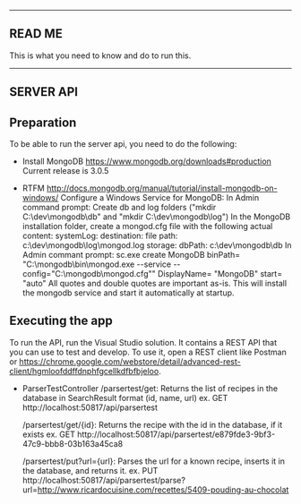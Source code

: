 -----------
  READ ME  
-----------
This is what you need to know and do to run this. 

--------------
  SERVER API
--------------

Preparation
-----------
To be able to run the server api, you need to do the following: 

- Install MongoDB
	https://www.mongodb.org/downloads#production
	Current release is 3.0.5
	
- RTFM
	http://docs.mongodb.org/manual/tutorial/install-mongodb-on-windows/
	Configure a Windows Service for MongoDB: 
		In Admin command prompt: 
			Create db and log folders ("mkdir C:\dev\mongodb\db" and "mkdir C:\dev\mongodb\log")
		In the MongoDB installation folder, create a mongod.cfg file with the following actual content: 
			systemLog:
				destination: file
				path: c:\dev\mongodb\log\mongod.log
			storage:
				dbPath: c:\dev\mongodb\db
		In Admin commant prompt: 
			sc.exe create MongoDB binPath= "C:\mongodb\bin\mongod.exe --service --config=\"C:\mongodb\mongod.cfg\"" DisplayName= "MongoDB" start= "auto"
			All quotes and double quotes are important as-is. This will install the mongodb service and start it automatically at startup. 
			
			
Executing the app
-----------------
To run the API, run the Visual Studio solution. It contains a REST API that you can use to test and develop. 
To use it, open a REST client like Postman or https://chrome.google.com/webstore/detail/advanced-rest-client/hgmloofddffdnphfgcellkdfbfbjeloo. 

- ParserTestController
	/parsertest/get: Returns the list of recipes in the database in SearchResult format (id, name, url)
	ex. GET http://localhost:50817/api/parsertest
	
	/parsertest/get/{id}: Returns the recipe with the id in the database, if it exists
	ex. GET http://localhost:50817/api/parsertest/e879fde3-9bf3-47c9-bbb8-03b163a45ca8
	
	/parsertest/put?url={url}: Parses the url for a known recipe, inserts it in the database, and returns it. 
	ex. PUT http://localhost:50817/api/parsertest/parse?url=http://www.ricardocuisine.com/recettes/5409-pouding-au-chocolat
